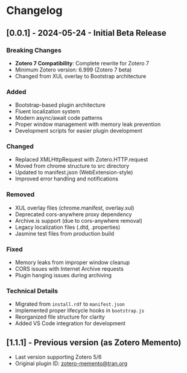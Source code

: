 # Changelog

## [0.0.1] - 2024-05-24 - Initial Beta Release

### Breaking Changes
- **Zotero 7 Compatibility**: Complete rewrite for Zotero 7
- Minimum Zotero version: 6.999 (Zotero 7 beta)
- Changed from XUL overlay to Bootstrap architecture

### Added
- Bootstrap-based plugin architecture
- Fluent localization system
- Modern async/await code patterns
- Proper window management with memory leak prevention
- Development scripts for easier plugin development

### Changed
- Replaced XMLHttpRequest with Zotero.HTTP.request
- Moved from chrome structure to src directory
- Updated to manifest.json (WebExtension-style)
- Improved error handling and notifications

### Removed
- XUL overlay files (chrome.manifest, overlay.xul)
- Deprecated cors-anywhere proxy dependency
- Archive.is support (due to cors-anywhere removal)
- Legacy localization files (.dtd, .properties)
- Jasmine test files from production build

### Fixed
- Memory leaks from improper window cleanup
- CORS issues with Internet Archive requests
- Plugin hanging issues during archiving

### Technical Details
- Migrated from `install.rdf` to `manifest.json`
- Implemented proper lifecycle hooks in `bootstrap.js`
- Reorganized file structure for clarity
- Added VS Code integration for development

## [1.1.1] - Previous version (as Zotero Memento)
- Last version supporting Zotero 5/6
- Original plugin ID: zotero-memento@tran.org